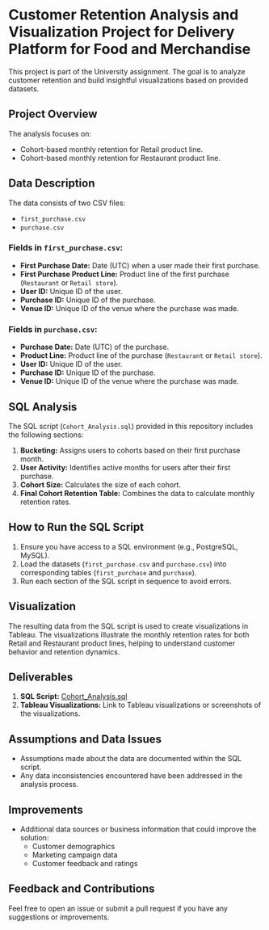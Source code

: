 # Customer Retention Analysis and Visualization Project for Delivery Platform for Food and Merchandise

This project is part of the University assignment. The goal is to analyze customer retention and build insightful visualizations based on provided datasets.

## Project Overview

The analysis focuses on:
- Cohort-based monthly retention for Retail product line.
- Cohort-based monthly retention for Restaurant product line.

## Data Description

The data consists of two CSV files:
- `first_purchase.csv`
- `purchase.csv`

### Fields in `first_purchase.csv`:
- **First Purchase Date:** Date (UTC) when a user made their first purchase.
- **First Purchase Product Line:** Product line of the first purchase (`Restaurant` or `Retail store`).
- **User ID:** Unique ID of the user.
- **Purchase ID:** Unique ID of the purchase.
- **Venue ID:** Unique ID of the venue where the purchase was made.

### Fields in `purchase.csv`:
- **Purchase Date:** Date (UTC) of the purchase.
- **Product Line:** Product line of the purchase (`Restaurant` or `Retail store`).
- **User ID:** Unique ID of the user.
- **Purchase ID:** Unique ID of the purchase.
- **Venue ID:** Unique ID of the venue where the purchase was made.

## SQL Analysis

The SQL script (`Cohort_Analysis.sql`) provided in this repository includes the following sections:
1. **Bucketing:** Assigns users to cohorts based on their first purchase month.
2. **User Activity:** Identifies active months for users after their first purchase.
3. **Cohort Size:** Calculates the size of each cohort.
4. **Final Cohort Retention Table:** Combines the data to calculate monthly retention rates.

## How to Run the SQL Script

1. Ensure you have access to a SQL environment (e.g., PostgreSQL, MySQL).
2. Load the datasets (`first_purchase.csv` and `purchase.csv`) into corresponding tables (`first_purchase` and `purchase`).
3. Run each section of the SQL script in sequence to avoid errors.

## Visualization

The resulting data from the SQL script is used to create visualizations in Tableau. The visualizations illustrate the monthly retention rates for both Retail and Restaurant product lines, helping to understand customer behavior and retention dynamics.

## Deliverables

1. **SQL Script:** [Cohort_Analysis.sql](Cohort_Analysis.sql)
2. **Tableau Visualizations:** Link to Tableau visualizations or screenshots of the visualizations.

## Assumptions and Data Issues

- Assumptions made about the data are documented within the SQL script.
- Any data inconsistencies encountered have been addressed in the analysis process.

## Improvements

- Additional data sources or business information that could improve the solution:
  - Customer demographics
  - Marketing campaign data
  - Customer feedback and ratings

## Feedback and Contributions

Feel free to open an issue or submit a pull request if you have any suggestions or improvements.


